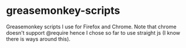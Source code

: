 greasemonkey-scripts
====================

Greasemonkey scripts I use for Firefox and Chrome.  Note that chrome doesn't support @require hence I chose so far to use straight js (I know there is ways around this).